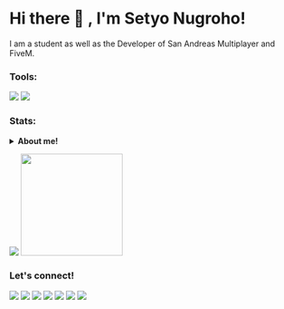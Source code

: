 # Hi there 👋 , I'm Setyo Nugroho!
I am a student as well as the Developer of San Andreas Multiplayer and FiveM. 

### Tools:
<p>
    <img src="https://img.shields.io/badge/Text%20Editor-Visual%20Studio%20Code-blue?&logo=visual%20studio%20code&logoColor=blue" />
    <img src="https://gpvc.arturio.dev/bagusfe" />
</p>

### Stats:
<details>
 <summary><strong>About me!</strong></summary>
    - 🔭 I’m currently working on GoodLife SAMP Server </br>
    - 🌱 I’m currently learning Pawn </br>
    - 👯 I’m looking to collaborate on ... </br>
    - 🤔 I’m looking for help with ... </br>
    - 💬 Ask me about anything.</br>
    - 📫 How to reach me: <a href="mailto:Setyonugrohongr@gmail.com">Email me!</a>  </br>
    - 😄 Pronouns: He/Him </br>
    - ⚡ Fun fact: ... </br>
</details>
<p>
    <img src="https://github-readme-stats.vercel.app/api?username=Setyonugrohobtr&hide=contribs,prs&show_icons=true&hide_border=true&title_color=000" />
    <img src="https://github-readme-stats.vercel.app/api/top-langs/?username=Setyonugrohobtr&layout=compact" height=180 />
</p>

### Let's connect!
<p>
    <a href="https://web.facebook.com/NGR.INDO/" target="blank"><img src="https://img.shields.io/badge/Facebook-cyan?" /></a>
    <a href="https://www.instagram.com/setyonugrohongr/" target="blank"><img src="https://img.shields.io/badge/Instagram-magenta?" /></a>
    <a href="https://Www.GoodLifeCity.xyz" target="blank"><img src="https://img.shields.io/badge/Website-GoodLife Web-green?" /></a>
    <a href="https://nugroho.business.site" target="blank"><img src="https://img.shields.io/badge/Website-Nugroho Business-green?" /></a>
    <a href="https://nugrohoentertaiment.blogspot.com" target="blank"><img src="https://img.shields.io/badge/Website-Nugroho Software-green?" /></a>
    <a href="https://https://twitter.com/Setyonugrohobtr" target="blank"><img src="https://img.shields.io/badge/@Setyonugrohobtr-30302f?style=flat&logo=twitter" /></a>
    <a href="https://paypal.me/setyongr" target="blank"><img src="https://ionicabizau.github.io/badges/paypal.svg" /></a>
</p>

<!--
**Setyonugrohobtr/Setyonugrohobtr** is a ✨ _special_ ✨ repository because its `README.md` (this file) appears on your GitHub profile.

Here are some ideas to get you started:

- 🔭 I’m currently working on ...
- 🌱 I’m currently learning ...
- 👯 I’m looking to collaborate on ...
- 🤔 I’m looking for help with ...
- 💬 Ask me about ...
- 📫 How to reach me: ...
- 😄 Pronouns: Indonesia and English
- ⚡ Fun fact: Hmmmm...
-->
